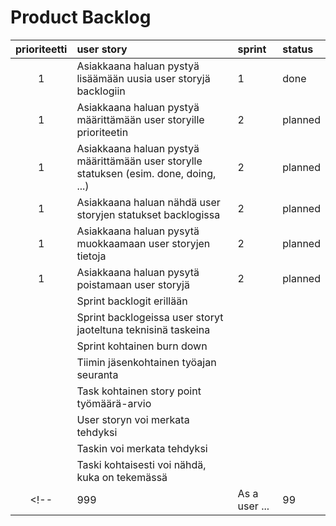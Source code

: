 # Product Backlog

| prioriteetti | user story | sprint | status |
| :-----------:|:-----------| :------| :------|
|     1        | Asiakkaana haluan pystyä lisäämään uusia user storyjä backlogiin |     1  | done |
|     1        | Asiakkaana haluan pystyä määrittämään user storyille prioriteetin |     2  | planned |
|     1        | Asiakkaana haluan pystyä määrittämään user storylle statuksen (esim. done, doing, ...) |   2    | planned |
|     1        | Asiakkaana haluan nähdä user storyjen statukset backlogissa |   2    | planned |
|     1        | Asiakkaana haluan pysytä muokkaamaan user storyjen tietoja |   2    | planned |
|     1        | Asiakkaana haluan pysytä poistamaan user storyjä |   2    | planned |
|              | Sprint backlogit erillään |        |        |
|              | Sprint backlogeissa user storyt jaoteltuna teknisinä taskeina |        |        |
|              | Sprint kohtainen burn down |        |        |
|              | Tiimin jäsenkohtainen työajan seuranta |        |        |
|              | Task kohtainen story point työmäärä-arvio |        |        |
|              | User storyn voi merkata tehdyksi |        |        |
|              | Taskin voi merkata tehdyksi |        |        |
|              | Taski kohtaisesti voi nähdä, kuka on tekemässä |        |        |
<!-- | 999 | As a user ...| 99 | ei-aloitettu | -->